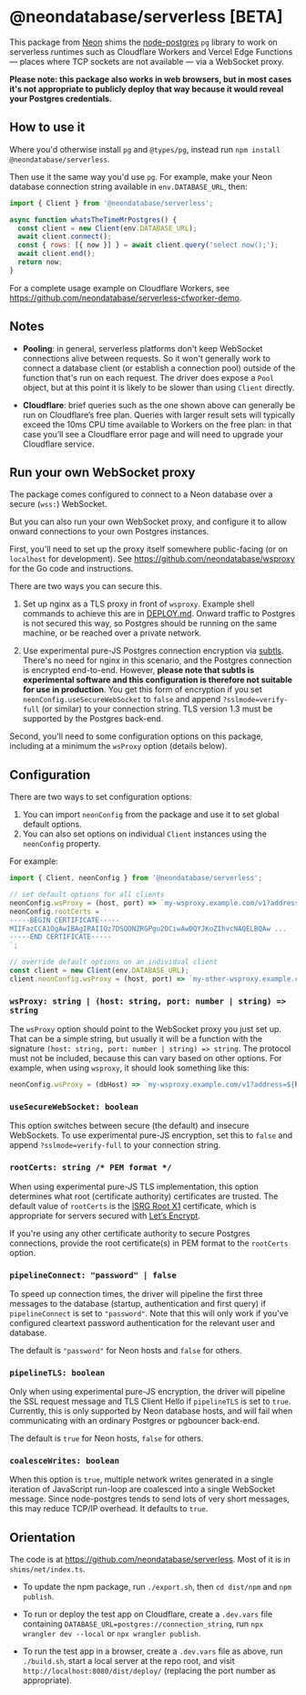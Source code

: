 # @neondatabase/serverless [BETA]

This package from [Neon](https://neon.tech) shims the [node-postgres](https://node-postgres.com/) `pg` library to work on serverless runtimes such as Cloudflare Workers and Vercel Edge Functions — places where TCP sockets are not available — via a WebSocket proxy.

**Please note: this package also works in web browsers, but in most cases it's not appropriate to publicly deploy that way because it would reveal your Postgres credentials.**


## How to use it

Where you'd otherwise install `pg` and `@types/pg`, instead run `npm install @neondatabase/serverless`.

Then use it the same way you'd use `pg`. For example, make your Neon database connection string available in `env.DATABASE_URL`, then:

```javascript
import { Client } from '@neondatabase/serverless';

async function whatsTheTimeMrPostgres() {
  const client = new Client(env.DATABASE_URL);
  await client.connect();
  const { rows: [{ now }] } = await client.query('select now();');
  await client.end();
  return now;
}
```

For a complete usage example on Cloudflare Workers, see https://github.com/neondatabase/serverless-cfworker-demo.


## Notes

* **Pooling**: in general, serverless platforms don't keep WebSocket connections alive between requests. So it won't generally work to connect a database client (or establish a connection pool) outside of the function that's run on each request. The driver does expose a `Pool` object, but at this point it is likely to be slower than using `Client` directly.

* **Cloudflare**: brief queries such as the one shown above can generally be run on Cloudflare’s free plan. Queries with larger result sets will typically exceed the 10ms CPU time available to Workers on the free plan: in that case you’ll see a Cloudflare error page and will need to upgrade your Cloudflare service.


## Run your own WebSocket proxy

The package comes configured to connect to a Neon database over a secure (`wss:`) WebSocket.

But you can also run your own WebSocket proxy, and configure it to allow onward connections to your own Postgres instances.

First, you'll need to set up the proxy itself somewhere public-facing (or on `localhost` for development). See https://github.com/neondatabase/wsproxy for the Go code and instructions.

There are two ways you can secure this.

1. Set up nginx as a TLS proxy in front of `wsproxy`. Example shell commands to achieve this are in [DEPLOY.md](DEPLOY.md). Onward traffic to Postgres is not secured this way, so Postgres should be running on the same machine, or be reached over a private network.

2. Use experimental pure-JS Postgres connection encryption via [subtls](https://github.com/jawj/subtls). There's no need for nginx in this scenario, and the Postgres connection is encrypted end-to-end. However, **please note that subtls is experimental software and this configuration is therefore not suitable for use in production**. You get this form of encryption if you set `neonConfig.useSecureWebSocket` to `false` and append `?sslmode=verify-full` (or similar) to your connection string. TLS version 1.3 must be supported by the Postgres back-end.

Second, you'll need to some configuration options on this package, including at a minimum the `wsProxy` option (details below).


## Configuration

There are two ways to set configuration options:

1. You can import `neonConfig` from the package and use it to set global default options. 
2. You can also set options on individual `Client` instances using the `neonConfig` property.

For example:

```javascript
import { Client, neonConfig } from '@neondatabase/serverless';

// set default options for all clients
neonConfig.wsProxy = (host, port) => `my-wsproxy.example.com/v1?address=${host}:${port}`;
neonConfig.rootCerts = `
-----BEGIN CERTIFICATE-----
MIIFazCCA1OgAwIBAgIRAIIQz7DSQONZRGPgu2OCiwAwDQYJKoZIhvcNAQELBQAw ...
-----END CERTIFICATE-----
`;

// override default options on an individual client
const client = new Client(env.DATABASE_URL);
client.neonConfig.wsProxy = (host, port) => `my-other-wsproxy.example.com/v1?address=${host}:${port}`;
```

### `wsProxy: string | (host: string, port: number | string) => string`

The `wsProxy` option should point to the WebSocket proxy you just set up. That can be a simple string, but usually it will be a function with the signature `(host: string, port: number | string) => string`. The protocol must not be included, because this can vary based on other options. For example, when using `wsproxy`, it should look something like this:

```javascript
neonConfig.wsProxy = (dbHost) => `my-wsproxy.example.com/v1?address=${host}:${port}`
```

### `useSecureWebSocket: boolean`

This option switches between secure (the default) and insecure WebSockets. To use experimental pure-JS encryption, set this to `false` and append `?sslmode=verify-full` to your connection string.

### `rootCerts: string /* PEM format */`

When using experimental pure-JS TLS implementation, this option determines what root (certificate authority) certificates are trusted. The default value of `rootCerts` is the [ISRG Root X1](https://letsencrypt.org/certificates/) certificate, which is appropriate for servers secured with [Let’s Encrypt](https://letsencrypt.org/).

If you're using any other certificate authority to secure Postgres connections, provide the root certificate(s) in PEM format to the `rootCerts` option.

### `pipelineConnect: "password" | false`

To speed up connection times, the driver will pipeline the first three messages to the database (startup, authentication and first query) if `pipelineConnect` is set to `"password"`. Note that this will only work if you've configured cleartext password authentication for the relevant user and database. 

The default is `"password"` for Neon hosts and `false` for others.

### `pipelineTLS: boolean`

Only when using experimental pure-JS encryption, the driver will pipeline the SSL request message and TLS Client Hello if `pipelineTLS` is set to `true`. Currently, this is only supported by Neon database hosts, and will fail when communicating with an ordinary Postgres or pgbouncer back-end.

The default is `true` for Neon hosts, `false` for others.

### `coalesceWrites: boolean`

When this option is `true`, multiple network writes generated in a single iteration of JavaScript run-loop are coalesced into a single WebSocket message. Since node-postgres tends to send lots of very short messages, this may reduce TCP/IP overhead. It defaults to `true`.


## Orientation

The code is at https://github.com/neondatabase/serverless. Most of it is in `shims/net/index.ts`.

* To update the npm package, run `./export.sh`, then `cd dist/npm` and `npm publish`.

* To run or deploy the test app on Cloudflare, create a `.dev.vars` file containing `DATABASE_URL=postgres://connection_string`, run `npx wrangler dev --local` or `npx wrangler publish`.

* To run the test app in a browser, create a `.dev.vars` file as above, run `./build.sh`, start a local server at the repo root, and visit `http://localhost:8080/dist/deploy/` (replacing the port number as appropriate).
